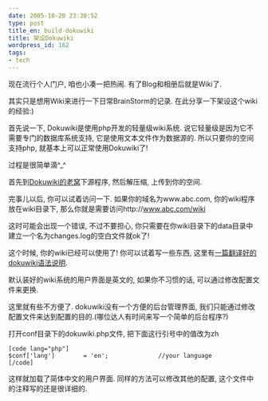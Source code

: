 ```yaml
---
date: 2005-10-20 23:30:52
type: post
title_en: build-dokuwiki
title: 架设Dokuwiki
wordpress_id: 162
tags:
- tech
---
```


现在流行个人门户, 咱也小凑一把热闹. 有了Blog和相册后就是Wiki了.

其实只是想用Wiki来进行一下日常BrainStorm的记录. 在此分享一下架设这个wiki的经验:)

首先说一下, Dokuwiki是使用php开发的轻量级wiki系统. 说它轻量级是因为它不需要专门的数据库系统支持, 它是使用文本文件作为数据源的. 所以只要你的空间支持php, 就基本上可以正常使用Dokuwiki了!

过程是很简单滴^_^

首先到[Dokuwiki的老窝](http://wiki.splitbrain.org/wiki:dokuwiki)下源程序, 然后解压缩, 上传到你的空间.

完事儿以后, 你可以试着访问一下. 如果你的域名为www.abc.com, 你的wiki程序放在wiki目录下, 那么你就是需要访问http://www.abc.com/wiki

这时可能会出现一个错误, 不过不要担心, 你只需要在你wiki目录下的data目录中建立一个名为changes.log的空白文件就ok了!

这个时候, 你的wiki已经可以使用了! 你可以试着写一些东西, 这里有[一篇翻译好的dokuwiki语法说明](https://bbs.ilc.edu.tw/wiki/wiki:syntax).

默认装好的wiki系统的用户界面是英文的, 如果你不习惯的话, 可以通过修改配置文件来更换.

这里就有些不方便了. dokuwiki没有一个方便的后台管理界面, 我们只能通过修改配置文件来达到配置的目的.(哪位达人有时间来写一个简单的后台程序?)

打开conf目录下的dokuwiki.php文件, 把下面这行引号中的值改为zh

	[code lang="php"]
	$conf['lang']        = 'en';              //your language
	[/code]

这样就加载了简体中文的用户界面. 同样的方法可以修改其他的配置, 这个文件中的注释写的还是很详细的.
